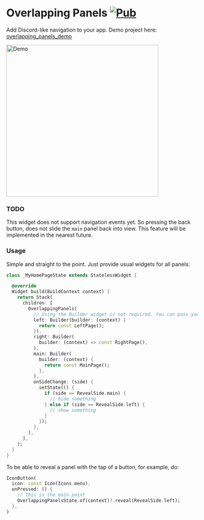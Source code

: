 # Overlapping Panels [![Pub](https://img.shields.io/pub/v/overlapping_panels.svg)](https://pub.dev/packages/overlapping_panels)

Add Discord-like navigation to your app. Demo project here: [overlapping_panels_demo](https://github.com/blackmann/overlapping_panels_demo)


<img src="https://i.ibb.co/MsBy18m/ezgif-com-gif-maker.gif" alt="Demo" height="400">


### TODO

This widget does not support navigation events yet. So pressing the back button, does not slide the `main` panel back into view. This feature will be implemented in the nearest future.

### Usage

Simple and straight to the point. Just provide usual widgets for all panels:

```dart
class _MyHomePageState extends StatelessWidget {

  @override
  Widget build(BuildContext context) {
    return Stack(
      children: [
        OverlappingPanels(
          // Using the Builder widget is not required. You can pass your widget directly. But to use `OverlappingPanelsState.of(context)` you need to wrap your widget in a Builder
          left: Builder(builder: (context) {
            return const LeftPage();
          }),
          right: Builder(
            builder: (context) => const RightPage(),
          ),
          main: Builder(
            builder: (context) {
              return const MainPage();
            },
          ),
          onSideChange: (side) {
            setState(() {
              if (side == RevealSide.main) {
                // hide something
              } else if (side == RevealSide.left) {
                // show something
              }
            });
          },
        ),
      ],
    );
  }
}
```

To be able to reveal a panel with the tap of a button, for example, do:

```dart
IconButton(
  icon: const Icon(Icons.menu),
  onPressed: () {
    // This is the main point
    OverlappingPanelsState.of(context)?.reveal(RevealSide.left);
  },
)
```